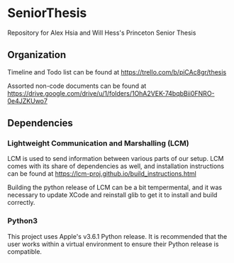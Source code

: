 # SeniorThesis
Repository for Alex Hsia and Will Hess's Princeton Senior Thesis

## Organization
Timeline and Todo list can be found at https://trello.com/b/piCAc8gr/thesis

Assorted non-code documents can be found at https://drive.google.com/drive/u/1/folders/1OhA2VEK-74bqbBii0FNRO-0e4JZKUwo7

## Dependencies
### Lightweight Communication and Marshalling (LCM)
LCM is used to send information between various parts of our setup. LCM comes with its share of dependencies as well, and installation instructions can be found at https://lcm-proj.github.io/build_instructions.html

Building the python release of LCM can be a bit tempermental, and it was necessary to update XCode and reinstall glib to get it to install and build correctly.

### Python3
This project uses Apple's v3.6.1 Python release. It is recommended that the user works within a virtual environment to ensure their Python release is compatible.
